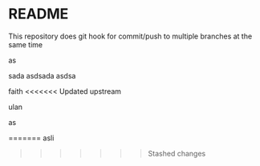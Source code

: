 # README

This repository does git hook for commit/push to multiple branches at the same time


as

sada
asdsada
asdsa

faith
<<<<<<< Updated upstream

ulan

as

=======
asli
>>>>>>> Stashed changes
